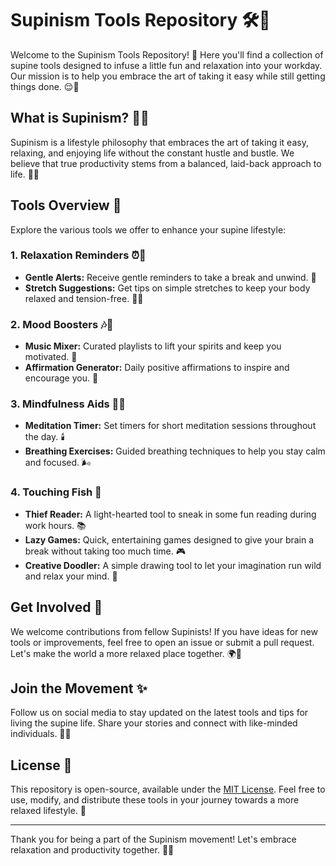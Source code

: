 # Supinism Tools Repository 🛠️🌟

Welcome to the Supinism Tools Repository! 🎉 Here you'll find a collection of supine tools designed to infuse a little fun and relaxation into your workday. Our mission is to help you embrace the art of taking it easy while still getting things done. 😌💼

## What is Supinism? 🛌💤

Supinism is a lifestyle philosophy that embraces the art of taking it easy, relaxing, and enjoying life without the constant hustle and bustle. We believe that true productivity stems from a balanced, laid-back approach to life. 🌿✨

## Tools Overview 🧰

Explore the various tools we offer to enhance your supine lifestyle:

### 1. Relaxation Reminders ⏰🧘

- **Gentle Alerts:** Receive gentle reminders to take a break and unwind. 🌼
- **Stretch Suggestions:** Get tips on simple stretches to keep your body relaxed and tension-free. 🧎‍♂️

### 2. Mood Boosters 🎶🎈

- **Music Mixer:** Curated playlists to lift your spirits and keep you motivated. 🎵
- **Affirmation Generator:** Daily positive affirmations to inspire and encourage you. 🌟

### 3. Mindfulness Aids 🌸🧠

- **Meditation Timer:** Set timers for short meditation sessions throughout the day. 🕯️
- **Breathing Exercises:** Guided breathing techniques to help you stay calm and focused. 🌬️

### 4. Touching Fish 🐠

- **Thief Reader:** A light-hearted tool to sneak in some fun reading during work hours. 📚
- **Lazy Games:** Quick, entertaining games designed to give your brain a break without taking too much time. 🎮
- **Creative Doodler:** A simple drawing tool to let your imagination run wild and relax your mind. 🎨

## Get Involved 🤝

We welcome contributions from fellow Supinists! If you have ideas for new tools or improvements, feel free to open an issue or submit a pull request. Let's make the world a more relaxed place together. 🌍💪

## Join the Movement ✨

Follow us on social media to stay updated on the latest tools and tips for living the supine life. Share your stories and connect with like-minded individuals. 📱🌈

## License 📜

This repository is open-source, available under the [MIT License](LICENSE). Feel free to use, modify, and distribute these tools in your journey towards a more relaxed lifestyle. 📖

---

Thank you for being a part of the Supinism movement! Let's embrace relaxation and productivity together. 🌟😊

